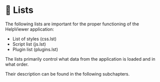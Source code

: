 # 📄 Lists

The following lists are important for the proper functioning of the HelpViewer application:

- List of styles (css.lst)
- Script list (js.lst)
- Plugin list (plugins.lst)

The lists primarily control what data from the application is loaded and in what order.

Their description can be found in the following subchapters.
